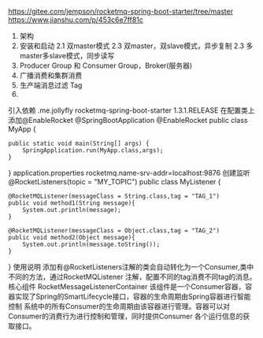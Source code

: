 https://gitee.com/jempson/rocketmq-spring-boot-starter/tree/master
https://www.jianshu.com/p/453c6e7ff81c

1. 架构
2. 安装和启动
 2.1 双master模式
 2.3 双master，双slave模式，异步复制
 2.3 多master多slave模式，同步读写
3. Producer Group 和 Consumer Group，Broker(服务器)
4. 广播消费和集群消费
5. 生产端消息过滤 Tag
6.



引入依赖
<dependency>
    <groupId>.me.jollyfly</groupId>
    <artifactId>rocketmq-spring-boot-starter</artifactId>
    <version>1.3.1.RELEASE</version>
</dependency>
在配置类上添加@EnableRocket
@SpringBootApplication
@EnableRocket
public class MyApp {

    public static void main(String[] args) {
        SpringApplication.run(MyApp.class,args);
    }
}
application.properties
rocketmq.name-srv-addr=localhost:9876
创建监听
@RocketListeners(topic = "MY_TOPIC")
public class MyListener {

    @RocketMQListener(messageClass = String.class,tag = "TAG_1")
    public void method1(String message){
        System.out.println(message);
    }

    @RocketMQListener(messageClass = Object.class,tag = "TAG_2")
    public void method2(Object message){
        System.out.println(message.toString());
    }

}
使用说明 添加有@RocketListeners注解的类会自动转化为一个Consumer,类中不同的方法，通过RocketMQListener 注解，配置不同的tag消费不同tag的消息。
核心组件 RocketMessageListenerContainer 该组件是一个Consumer容器，容器实现了Spring的SmartLifecycle接口，容器的生命周期由Spring容器进行智能控制 系统中的所有Consumer的生命周期由该容器进行管理。容器可以对Consumer的消费行为进行控制和管理，同时提供Consumer 各个运行信息的获取接口。